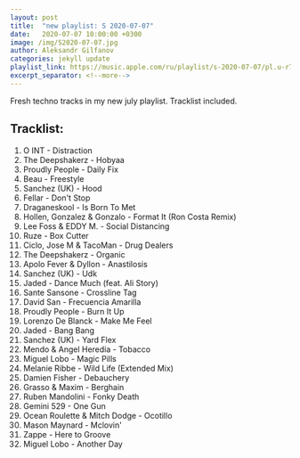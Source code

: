 ```yaml
---
layout: post
title:  "new playlist: S 2020-07-07"
date:   2020-07-07 10:00:00 +0300
image: /img/S2020-07-07.jpg
author: Aleksandr Gilfanov
categories: jekyll update
playlist_link: https://music.apple.com/ru/playlist/s-2020-07-07/pl.u-r7GYHAdNgWM
excerpt_separator: <!--more-->
---
```

Fresh techno tracks in my new july playlist. Tracklist included.
<!--more-->
## Tracklist:
1. O INT - Distraction
2. The Deepshakerz - Hobyaa
3. Proudly People - Daily Fix
4. Beau - Freestyle
5. Sanchez (UK) - Hood
6. Fellar - Don't Stop
7. Draganeskool - Is Born To Met
8. Hollen, Gonzalez & Gonzalo - Format It (Ron Costa Remix)
9. Lee Foss & EDDY M. - Social Distancing
10. Ruze - Box Cutter
11. Ciclo, Jose M & TacoMan - Drug Dealers
12. The Deepshakerz - Organic
13. Apolo Fever & Dyllon - Anastilosis
14. Sanchez (UK) - Udk
15. Jaded - Dance Much (feat. Ali Story)
16. Sante Sansone - Crossline Tag
17. David San - Frecuencia Amarilla
18. Proudly People - Burn It Up
19. Lorenzo De Blanck - Make Me Feel
20. Jaded - Bang Bang
21. Sanchez (UK) - Yard Flex
22. Mendo & Angel Heredia - Tobacco
23. Miguel Lobo - Magic Pills
24. Melanie Ribbe - Wild Life (Extended Mix)
25. Damien Fisher - Debauchery
26. Grasso & Maxim - Berghain
27. Ruben Mandolini - Fonky Death
28. Gemini 529 - One Gun
29. Ocean Roulette & Mitch Dodge - Ocotillo
30. Mason Maynard - Mclovin'
31. Zappe - Here to Groove
32. Miguel Lobo - Another Day
